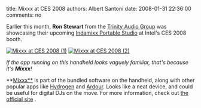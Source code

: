 title: Mixxx at CES 2008
authors: Albert Santoni
date: 2008-01-31 22:36:00
comments: no

Earlier this month, **Ron Stewart** from the [Trinity Audio Group](http://www.trinityaudiogroup.com/) was showcasing their upcoming [Indamixx Portable Studio](http://www.indamixx.com/) at Intel's CES 2008 booth.

[![Mixxx at CES 2008 (1)]({static}/images/news/S6300406.JPG)]({static}/images/news/S6300406.JPG)
[![Mixxx at CES 2008 (2)]({static}/images/news/S6300401.JPG)]({static}/images/news/S6300401.JPG)

*If the app running on this handheld looks vaguely familiar, that's because it's **Mixxx**!*

**[Mixxx**](http://mixxx.sf.net/) is part of the bundled software on the handheld, along with other popular apps like [Hydrogen](http://www.hydrogen-music.org/) and [Ardour](http://ardour.org/).
Looks like a neat device, and could be useful for digital DJs on the move.
For more information, check out [the official site](http://www.indamixx.com/) .
